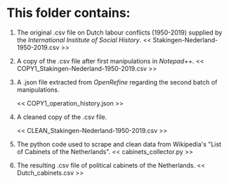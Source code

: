 # This folder contains:

  1. The original .csv file on Dutch labour conflicts (1950-2019) supplied by the _International Institute of Social History_.
     << Stakingen-Nederland-1950-2019.csv >>

  3. A copy of the .csv file after first manipulations in _Notepad++_.
      << COPY1_Stakingen-Nederland-1950-2019.csv >>

  4. A .json file extracted from _OpenRefine_ regarding the second batch of manipulations.
     
      << COPY1_operation_history.json >>

  5. A cleaned copy of the .csv file.
     
      << CLEAN_Stakingen-Nederland-1950-2019.csv >>

  6. The python code used to scrape and clean data from Wikipedia's "List of Cabinets of the Netherlands".
      << cabinets_collector.py >>

  7. The resulting .csv file of political cabinets of the Netherlands.
      << Dutch_cabinets.csv >>
